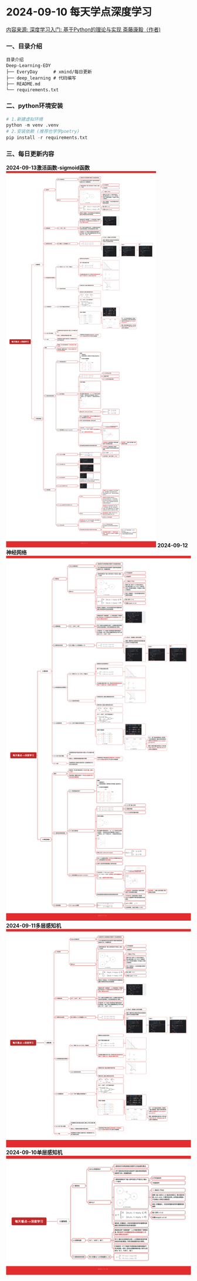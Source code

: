 # 2024-09-10 每天学点深度学习 
[内容来源: 深度学习入门: 基于Python的理论与实现 斋藤康毅（作者)](https://m.ituring.com.cn/book/2863)
### 一、目录介绍
```text
目录介绍  
Deep-Learning-EDY
├── EveryDay      # xmind/每日更新 
├── deep_learning # 代码编写
├── README.md
└── requirements.txt
```
### 二、python环境安装
```python
# 1.新建虚拟环境
python -m venv .venv 
# 2.安装依赖 (推荐也学学poetry)
pip install -r requirements.txt
```
### 三、每日更新内容
**2024-09-13激活函数-sigmoid函数**
![2024-09-13每天看点-深度学习.png](EveryDay/2024-09-13%E6%AF%8F%E5%A4%A9%E7%9C%8B%E7%82%B9-%E6%B7%B1%E5%BA%A6%E5%AD%A6%E4%B9%A0.png)
**2024-09-12神经网络**
![2024-09-12每天看点-深度学习.png](EveryDay/2024-09-12%E6%AF%8F%E5%A4%A9%E7%9C%8B%E7%82%B9-%E6%B7%B1%E5%BA%A6%E5%AD%A6%E4%B9%A0.png)
**2024-09-11多层感知机** 
![2024-09-11每天看点-深度学习.png](EveryDay/2024-09-11%E6%AF%8F%E5%A4%A9%E7%9C%8B%E7%82%B9-%E6%B7%B1%E5%BA%A6%E5%AD%A6%E4%B9%A0.png)
**2024-09-10单层感知机** 
![2024-09-10每天看点-深度学习.png](EveryDay/2024-09-10%E6%AF%8F%E5%A4%A9%E7%9C%8B%E7%82%B9-%E6%B7%B1%E5%BA%A6%E5%AD%A6%E4%B9%A0.png)